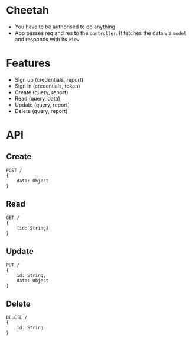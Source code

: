 # Cheetah

- You have to be authorised to do anything
- App passes req and res to the `controller`. It fetches the data via `model` and responds with its `view`

# Features

- Sign up (credentials, report)
- Sign in (credentials, token)
- Create (query, report)
- Read (query, data)
- Update (query, report)
- Delete (query, report)

# API

## Create

    POST /
    {
        data: Object
    }

## Read

    GET /
    {
        [id: String]
    }

## Update

    PUT /
    {
        id: String,
        data: Object
    }

## Delete

    DELETE /
    {
        id: String
    }

